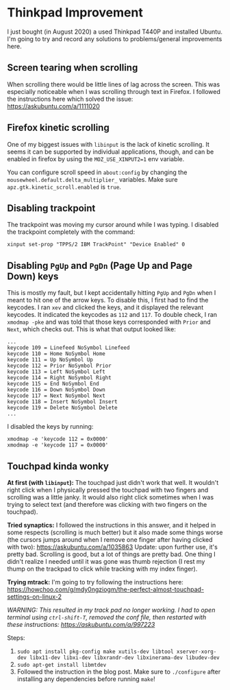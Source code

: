 # Thinkpad Improvement

I just bought (in August 2020) a used Thinkpad T440P and installed Ubuntu. I'm going to try and record any solutions to problems/general improvements here.

## Screen tearing when scrolling

When scrolling there would be little lines of lag across the screen. This was especially noticeable when I was scrolling through text in Firefox. I followed the instructions here which solved the issue: https://askubuntu.com/a/1111020

## Firefox kinetic scrolling

One of my biggest issues with `libinput` is the lack of kinetic scrolling. It seems it can be supported by individual applications, though, and can be enabled in firefox by using the `MOZ_USE_XINPUT2=1` env variable.

You can configure scroll speed in `about:config` by changing the `mousewheel.default.delta_multiplier_` variables. Make sure `apz.gtk.kinetic_scroll.enabled` is `true`.

## Disabling trackpoint

The trackpoint was moving my cursor around while I was typing. I disabled the trackpoint completely with the command:

```
xinput set-prop "TPPS/2 IBM TrackPoint" "Device Enabled" 0
```

## Disabling `PgUp` and `PgDn` (Page Up and Page Down) keys

This is mostly my fault, but I kept accidentally hitting `PgUp` and `PgDn` when I meant to hit one of the arrow keys. To disable this, I first had to find the keycodes. I ran `xev` and clicked the keys, and it displayed the relevant keycodes. It indicated the keycodes as `112` and `117`. To double check, I ran `xmodmap -pke` and was told that those keys corresponded with `Prior` and `Next`, which checks out. This is what that output looked like:

```
...
keycode 109 = Linefeed NoSymbol Linefeed
keycode 110 = Home NoSymbol Home
keycode 111 = Up NoSymbol Up
keycode 112 = Prior NoSymbol Prior
keycode 113 = Left NoSymbol Left
keycode 114 = Right NoSymbol Right
keycode 115 = End NoSymbol End
keycode 116 = Down NoSymbol Down
keycode 117 = Next NoSymbol Next
keycode 118 = Insert NoSymbol Insert
keycode 119 = Delete NoSymbol Delete
...
```

I disabled the keys by running:

```
xmodmap -e 'keycode 112 = 0x0000'
xmodmap -e 'keycode 117 = 0x0000'
```


## Touchpad kinda wonky

**At first (with `libinput`):** The touchpad just didn't work that well. It wouldn't right click when I physically pressed the touchpad with two fingers and scrolling was a little janky. It would also right click sometimes when I was trying to select text (and therefore was clicking with two fingers on the touchpad).

**Tried synaptics:** I followed the instructions in this answer, and it helped in some respects (scrolling is much better) but it also made some things worse (the cursors jumps around when I remove one finger after having clicked with two): https://askubuntu.com/a/1035863 Update: upon further use, it's pretty bad. Scrolling is good, but a lot of things are pretty bad. One thing I didn't realize I needed until it was gone was thumb rejection (I rest my thump on the trackpad to click while tracking with my index finger).

**Trying mtrack:** I'm going to try following the instructions here: https://howchoo.com/g/mdy0ngziogm/the-perfect-almost-touchpad-settings-on-linux-2

*WARNING: This resulted in my track pad no longer working. I had to open terminal using `ctrl-shift-T`, removed the conf file, then restarted with these instructions: https://askubuntu.com/a/997223*

Steps:

1. `sudo apt install pkg-config make xutils-dev libtool xserver-xorg-dev libx11-dev libxi-dev libxrandr-dev libxinerama-dev libudev-dev`
2. `sudo apt-get install libmtdev`
3. Followed the instruction in the blog post. Make sure to `./configure` after installing any dependencies before running `make`!
